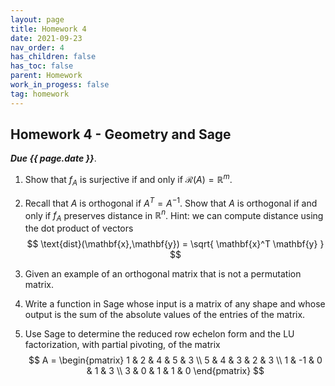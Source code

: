 ```yaml
---
layout: page
title: Homework 4
date: 2021-09-23
nav_order: 4
has_children: false
has_toc: false
parent: Homework
work_in_progess: false
tag: homework 
---
```


## Homework 4 - Geometry and Sage

**_Due {{ page.date }}_**. 

1. Show that $f_A$ is surjective if and only if $\mathcal R(A) = \mathbb{R}^m$.

2. Recall that $A$ is orthogonal if $A^T = A^{-1}$. Show that $A$ is orthogonal if and only if $f_A$ preserves 
distance in $\mathbb{R}^n$. Hint: we can compute distance using the dot product of vectors 
$$
    \text{dist}(\mathbf{x},\mathbf{y}) = \sqrt{ \mathbf{x}^T \mathbf{y} }
$$

3. Given an example of an orthogonal matrix that is not a permutation matrix. 

4. Write a function in Sage whose input is a matrix of any shape and whose output is the sum of 
the absolute values of the entries of the matrix. 

5. Use Sage to determine the reduced row echelon form and the LU factorization, with 
partial pivoting, of the matrix 
$$
    A = 
    \begin{pmatrix}
        1 & 2 & 4 & 5 & 3 \\
        5 & 4 & 3 & 2 & 3 \\
        1 & -1 & 0 & 1 & 3 \\
        3 & 0 & 1 & 1 & 0  
    \end{pmatrix}
$$  
